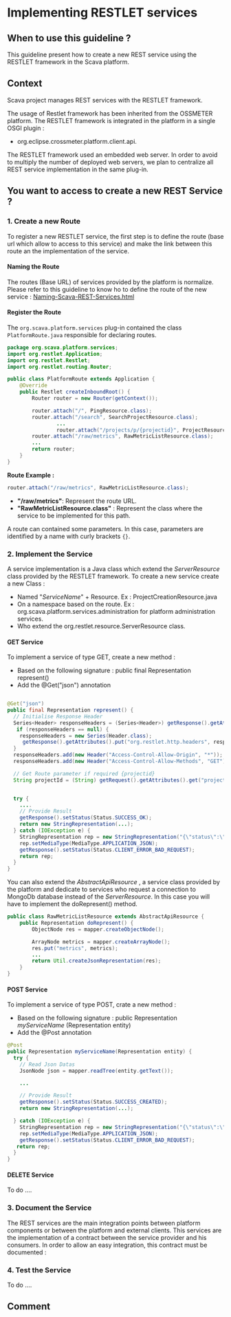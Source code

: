 
# Implementing RESTLET services 

## When to use this guideline ?

This guideline present how to create a new REST service using the RESTLET framework in the Scava platform.

## Context

Scava project manages REST services with the RESTLET framework.

The usage of Restlet framework  has been inherited from the OSSMETER platform. The RESTLET framework is integrated in the platform in a single OSGI plugin :

* org.eclipse.crossmeter.platform.client.api.  

The RESTLET framework used an embedded web server. In order to avoid to multiply the number of deployed web servers, we plan to centralize all REST service implementation in the same plug-in.

## You want to access to create a new REST Service ?

### 1. Create a new Route

To  register a new RESTLET service, the first step is to define the route (base url which allow to access to this service) and make the link between this route an the implementation of the service.

#### Naming the Route

The routes (Base URL) of services provided by the platform is normalize. Please refer to this guideline to know ho to define the route of the new service : [Naming-Scava-REST-Services.html](Naming-Scava-REST-Services)

#### Register the Route

The `org.scava.platform.services` plug-in contained the class `PlatformRoute.java`  responsible for declaring routes.

```java
package org.scava.platform.services;
import org.restlet.Application;
import org.restlet.Restlet;
import org.restlet.routing.Router;

public class PlatformRoute extends Application {
	@Override
	public Restlet createInboundRoot() {
		Router router = new Router(getContext());

		router.attach("/", PingResource.class); 	
		router.attach("/search", SearchProjectResource.class);
                ...
                router.attach("/projects/p/{projectid}", ProjectResource.class);
		router.attach("/raw/metrics", RawMetricListResource.class);
		...
		return router;
	}
}
```

**Route Example :**
```java
router.attach("/raw/metrics", RawMetricListResource.class);
```
* **"/raw/metrics"**: Represent the route URL.
* **"RawMetricListResource.class"** : Represent the class where the service to be implemented for this path.

A route can contained some parameters. In this case, parameters are identified by a name with curly brackets `{}`.

### 2. Implement the Service

A service implementation is a Java class which extend the _ServerResource_ class provided by the RESTLET framework.
To create a new service create a new Class :
* Named "_ServiceName_" + Resource.  Ex : ProjectCreationResource.java
* On a namespace based on the  route. Ex : org.scava.platform.services.administration for platform administration services.
* Who extend the org.restlet.resource.ServerResource class.

#### GET Service

To implement a service of type GET, create a new method :
* Based on the following signature : public final Representation represent()
* Add the @Get("json") annotation

```java

@Get("json")
public final Representation represent() {
  // Initialise Response Header
  Series<Header> responseHeaders = (Series<Header>) getResponse().getAttributes().get("org.restlet.http.headers");
   if (responseHeaders == null) {
    responseHeaders = new Series(Header.class);
     getResponse().getAttributes().put("org.restlet.http.headers", responseHeaders);
  }
  responseHeaders.add(new Header("Access-Control-Allow-Origin", "*"));
  responseHeaders.add(new Header("Access-Control-Allow-Methods", "GET"));

  // Get Route parameter if required {projectid}
  String projectId = (String) getRequest().getAttributes().get("projectid");


  try {
    ....
    // Provide Result
    getResponse().setStatus(Status.SUCCESS_OK);
    return new StringRepresentation(...);
  } catch (IOException e) {
    StringRepresentation rep = new StringRepresentation("{\"status\":\"error\", \"message\" : \""+e.getMessage()+"\"}");
    rep.setMediaType(MediaType.APPLICATION_JSON);
    getResponse().setStatus(Status.CLIENT_ERROR_BAD_REQUEST);
    return rep;
  }
}

```

You can also extend the _AbstractApiResource_ , a service class  provided by the platform and dedicate to services who request a connection to MongoDb database instead of the _ServerResource_. In this case you will have to implement the doRepresent() method.

```java
public class RawMetricListResource extends AbstractApiResource {
	public Representation doRepresent() {
		ObjectNode res = mapper.createObjectNode();

		ArrayNode metrics = mapper.createArrayNode();
		res.put("metrics", metrics);
		...
		return Util.createJsonRepresentation(res);
	}
}
```


#### POST Service

To implement a service of type POST, crate a new method :
* Based on the following signature : public Representation _myServiceName_ (Representation entity)
* Add the @Post annotation

```java
@Post
public Representation myServiceName(Representation entity) {
  try {
    // Read Json Datas
    JsonNode json = mapper.readTree(entity.getText());

    ...

    // Provide Result
    getResponse().setStatus(Status.SUCCESS_CREATED);
    return new StringRepresentation(...);

  } catch (IOException e) {
    StringRepresentation rep = new StringRepresentation("{\"status\":\"error\", \"message\" : \""+e.getMessage()+"\"}");
    rep.setMediaType(MediaType.APPLICATION_JSON);
    getResponse().setStatus(Status.CLIENT_ERROR_BAD_REQUEST);
   return rep;
  }
}
```

#### DELETE Service
To do ....

### 3. Document the Service

The REST services are the main integration points between platform components or between the platform and external clients. This services are the implementation of a contract between the service provider and his consumers. In order to  allow an easy integration, this contract must be documented :

### 4. Test the Service
To do ....

## Comment

